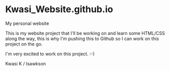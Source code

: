 # Kwasi_Website.github.io

My personal website

This is my website project that I'll be working on and learn some HTML/CSS along the way, this is why I'm
pushing this to Github so I can work on this project on the go.

I'm very excited to work on this project. :-)

Kwasi K / Isawkson
